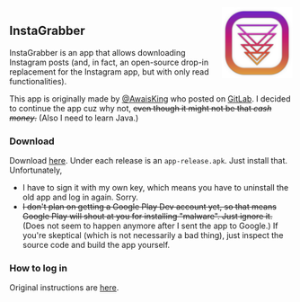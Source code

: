 <img src="./app/play_icon.png" alt="InstaGrabber" align="right" width="25%"/>

## InstaGrabber

InstaGrabber is an app that allows downloading Instagram posts (and, in fact, an open-source drop-in replacement for the Instagram app, but with only read functionalities).

This app is originally made by [@AwaisKing](https://github.com/AwaisKing) who posted on [GitLab](https://gitlab.com/AwaisKing/instagrabber). I decided to continue the app cuz why not, ~~even though it might not be that *cash money*.~~ (Also I need to learn Java.)

### Download

Download [here](https://github.com/austinhuang0131/instagrabber/releases). Under each release is an `app-release.apk`. Just install that. Unfortunately,

* I have to sign it with my own key, which means you have to uninstall the old app and log in again. Sorry.
* ~~I don't plan on getting a Google Play Dev account yet, so that means Google Play will shout at you for installing "malware". Just ignore it.~~ (Does not seem to happen anymore after I sent the app to Google.) If you're skeptical (which is not necessarily a bad thing), just inspect the source code and build the app yourself.

### How to log in

Original instructions are [here](https://gitlab.com/AwaisKing/instagrabber/-/wikis/home#how-to-login-eli5-1).
